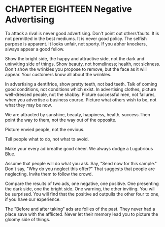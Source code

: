 # CHAPTER EIGHTEEN Negative Advertising

To attack a rival is never good advertising. Don't point out others'faults. It is not permitted in the best mediums. It is never good
policy. The selfish purpose is apparent. It looks unfair, not sporty. If you abhor knockers, always appear a good fellow.

Show the bright side, the happy and attractive side, not the dark and uninviting side of things. Show beauty, not homeliness; health, not
sickness. Don't show the wrinkles you propose to remove, but the face as it will appear. Your customers know all about the wrinkles.

In advertising a dentifrice, show pretty teeth, not bad teeth. Talk of coming good conditions, not conditions which exist. In advertising
clothes, picture well-dressed people, not the shabby. Picture successful men, not failures, when you advertise a business course.
Picture what others wish to be, not what they may be now.

We are attracted by sunshine, beauty, happiness, health, success.Then point the way to them, not the way out of the opposite.

Picture envied people, not the envious.

Tell people what to do, not what to avoid.

Make your every ad breathe good cheer. We always dodge a Lugubrious Blue.

Assume that people will do what you ask. Say, "Send now for this sample." Don't say, "Why do you neglect this offer?" That suggests
that people are neglecting. Invite them to follow the crowd.

Compare the results of two ads, one negative, one positive. One presenting the dark side, one the bright side. One warning, the other
inviting. You will be surprised. You will find that the positive ad outpulls the other four to one, if you have our experience.

The "Before and after taking" ads are follies of the past. They never had a place save with the afflicted. Never let their memory lead you
to picture the gloomy side of things.

